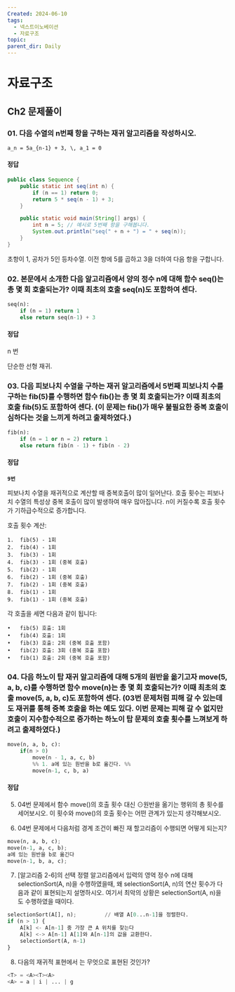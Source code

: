 ```yaml
---
Created: 2024-06-10
tags:
  - 넥스트이노베이션
  - 자료구조
topic: 
parent_dir: Daily
---
```

# 자료구조
## Ch2 문제풀이
### 01. 다음 수열의 n번째 항을 구하는 재귀 알고리즘을 작성하시오.
 `a_n = 5a_{n-1} + 3, \, a_1 = 0 `
#### 정답 
```java
public class Sequence {
    public static int seq(int n) {
        if (n == 1) return 0;
        return 5 * seq(n - 1) + 3;
    }

    public static void main(String[] args) {
        int n = 5; // 예시로 5번째 항을 구해봅니다.
        System.out.println("seq(" + n + ") = " + seq(n));
    }
}
```
초항이 1, 공차가 5인 등차수열.
이전 항에 5를 곱하고 3을 더하여 다음 항을 구합니다.
### 02. 본문에서 소개한 다음 알고리즘에서 양의 정수 n에 대해 함수 seq()는 총 몇 회 호출되는가? 이때 최초의 호출 seq(n)도 포함하여 센다.
```python
seq(n):
	if (n = 1) return 1
	else return seq(n-1) + 3
```
#### 정답
n 번

단순한 선형 재귀. 
### 03. 다음 피보나치 수열을 구하는 재귀 알고리즘에서 5번째 피보나치 수를 구하는 fib(5)를 수행하면 함수 fib()는 총 몇 회 호출되는가? 이때 최초의 호출 fib(5)도 포함하여 센다. (이 문제는 fib()가 매우 불필요한 중복 호출이 심하다는 것을 느끼게 하려고 출제하였다.)
```python
fib(n):
    if (n = 1 or n = 2) return 1
    else return fib(n - 1) + fib(n - 2)
```
#### 정답
**`9번`**

피보나치 수열을 재귀적으로 계산할 때 중복호출이 많이 일어난다. 
호출 횟수는 피보나치 수열의 특성상 중복 호출이 많이 발생하여 매우 많아집니다.
n이 커질수록 호출 횟수가 기하급수적으로 증가합니다.

호출 횟수 계산:

	1.	fib(5) - 1회
	2.	fib(4) - 1회
	3.	fib(3) - 1회
	4.	fib(3) - 1회 (중복 호출)
	5.	fib(2) - 1회
	6.	fib(2) - 1회 (중복 호출)
	7.	fib(2) - 1회 (중복 호출)
	8.	fib(1) - 1회
	9.	fib(1) - 1회 (중복 호출)

각 호출을 세면 다음과 같이 됩니다:

	•	fib(5) 호출: 1회
	•	fib(4) 호출: 1회
	•	fib(3) 호출: 2회 (중복 호출 포함)
	•	fib(2) 호출: 3회 (중복 호출 포함)
	•	fib(1) 호출: 2회 (중복 호출 포함)

### 04. 다음 하노이 탑 재귀 알고리즘에 대해 5개의 원반을 옮기고자 move(5, a, b, c)를 수행하면 함수 move(n)는 총 몇 회 호출되는가? 이때 최초의 호출 move(5, a, b, c)도 포함하여 센다. (03번 문제처럼 피해 갈 수 있는데도 재귀를 통해 중복 호출을 하는 예도 있다. 이번 문제는 피해 갈 수 없지만 호출이 지수함수적으로 증가하는 하노이 탑 문제의 호출 횟수를 느껴보게 하려고 출제하였다.)
```python
move(n, a, b, c):
	if(n > 0)
		move(n - 1, a, c, b)
		%% 1. a에 있는 원반을 b로 옮긴다. %%
		move(n-1, c, b, a)
```
#### 정답

05. 04번 문제에서 함수 move()의 호출 횟수 대신 ⊙원반을 옮기는 행위의 총 횟수를 세어보시오. 이 횟수와 move()의 호출 횟수는 어떤 관계가 있는지 생각해보시오.

06. 04번 문제에서 다음처럼 경계 조건이 빠진 재 할고리즘이 수행되면 어떻게 되는지?
```python
move(n, a, b, c);
move(n-1, a, c, b);
a에 있는 원반을 b로 옮긴다
move(n-1, b, a, c);
```
07. [알고리즘 2-6]의 선택 정렬 알고리즘에서 입력의 영억 정수 n에 대해 selectionSort(A, n)을 수행하였을때, 왜 selectionSort(A, n)의 연산 횟수가 다음과 같이 표현되는지 설명하시오. 여기서 최악의 상황은 selectionSort(A, n)을 도 수행하였을 때이다.
```python 
selectionSort(A[], n);         // 배열 A[0...n-1]을 정렬한다.
if (n > 1) {
    A[k] <- A[n-1] 중 가장 큰 A 위치를 찾는다
    A[k] <-> A[n-1] A[1]와 A[n-1]의 값을 교환한다.
    selectionSort(A, n-1)
}
```
08. 다음의 재귀적 표현에서 는 무엇으로 표현된 것인가?
```python
<T> = <A><T><A>
<A> = a | i | ... | g
```